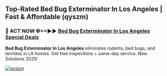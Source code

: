 ## Top-Rated Bed Bug Exterminator In Los Angeles | Fast & Affordable (qyszm)

<h3>🐜 ACT NOW 🌐==►► <a href="https://tinyurl.com/2dysvsjj" rel="nofollow">Bed Bug Exterminator In Los Angeles Special Deals</a></h3>

**Bed Bug Exterminator In Los Angeles** eliminates rodents, bed bugs, and termites in LA homes. Get free inspections + same-day service. New Solutions 2025!

[![qyszm](https://i.imgur.com/JCYaghj.jpeg)](https://tinyurl.com/2dysvsjj)
